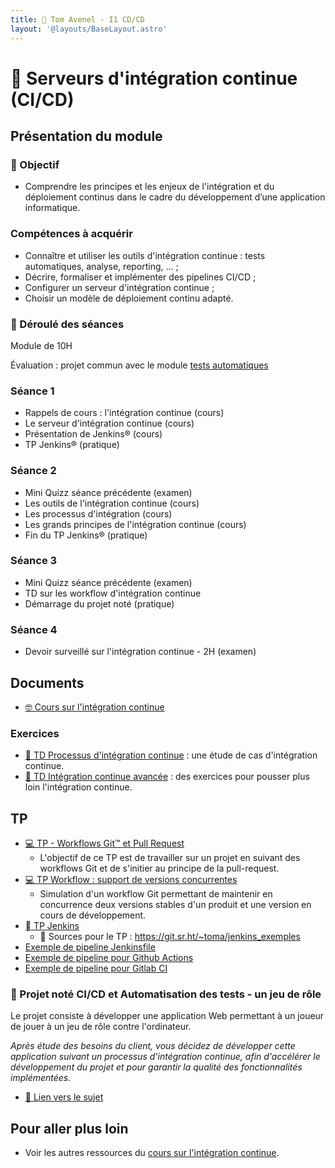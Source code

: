 ```yaml
---
title:  Tom Avenel - I1 CD/CD
layout: '@layouts/BaseLayout.astro'
---
```


#  Serveurs d'intégration continue (CI/CD)

## Présentation du module

### 🎯 Objectif
 
- Comprendre les principes et les enjeux de l'intégration et du déploiement continus dans le cadre du développement d’une application informatique.

### Compétences à acquérir

- Connaître et utiliser les outils d'intégration continue : tests automatiques, analyse, reporting, ... ;
- Décrire, formaliser et implémenter des pipelines CI/CD ;
- Configurer un serveur d'intégration continue ;
- Choisir un modèle de déploiement continu adapté.

### 📅 Déroulé des séances

Module de 10H

Évaluation : projet commun avec le module [tests automatiques](/promotions/epsi/epsi-i1-cda-tests-auto)

### Séance 1

- Rappels de cours : l'intégration continue (cours)
- Le serveur d'intégration continue (cours)
- Présentation de Jenkins® (cours)
- TP Jenkins® (pratique)

### Séance 2

- Mini Quizz séance précédente (examen)
- Les outils de l'intégration continue (cours)
- Les processus d'intégration (cours)
- Les grands principes de l'intégration continue (cours)
- Fin du TP Jenkins® (pratique)

### Séance 3

- Mini Quizz séance précédente (examen)
- TD sur les workflow d'intégration continue
- Démarrage du projet noté (pratique)

### Séance 4

- Devoir surveillé sur l'intégration continue - 2H (examen)

## Documents

- [🤓 Cours sur l'intégration continue ](./ci/cours)

### Exercices

- [📝 TD Processus d'intégration continue](/cours/ci/td_process_ci) : une étude de cas d'intégration continue.
- [📝 TD Intégration continue avancée](/cours/ci/tp_ci_avance) : des exercices pour pousser plus loin l'intégration continue.

## TP

- [💻 TP - Workflows Git™ et Pull Request](/cours/git/git-tp-workflows-pr)
  - L'objectif de ce TP est de travailler sur un projet en suivant des workflows Git et de s'initier au principe de la pull-request.
- [💻 TP Workflow : support de versions concurrentes](/cours/ci/td_workflow_versions_concurrentes)
  - Simulation d'un workflow Git permettant de maintenir en concurrence deux versions stables d'un produit et une version en cours de développement.
- [ TP Jenkins](/cours/jenkins/tp-jenkins-full)
  -  Sources pour le TP : <https://git.sr.ht/~toma/jenkins_exemples>
- [Exemple de pipeline Jenkinsfile](/cours/ci/exemple-jenkinsfile)
- [Exemple de pipeline pour Github Actions](/cours/ci/exemple-github-actions)
- [Exemple de pipeline pour Gitlab CI](/cours/ci/exemple-gitlab-ci)

### 📌 Projet noté CI/CD et Automatisation des tests - un jeu de rôle

Le projet consiste à développer une application Web permettant à un joueur de jouer à un jeu de rôle contre l'ordinateur.

_Après étude des besoins du client, vous décidez de développer cette application suivant un processus d'intégration continue, afin d'accélérer le développement du projet et pour garantir la qualité des fonctionnalités implémentées._

- [📄 Lien vers le sujet](/cours/tests/projet_jeu_roles_tests_et_ci)

## Pour aller plus loin

- Voir les autres ressources du [cours sur l'intégration continue](/cours/ci).
